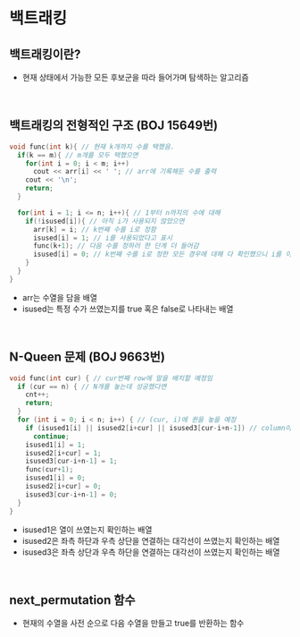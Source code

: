 # 백트래킹

## 백트래킹이란?
- 현재 상태에서 가능한 모든 후보군을 따라 들어가며 탐색하는 알고리즘

<br/>

## 백트래킹의 전형적인 구조 (BOJ 15649번)
```c++
void func(int k){ // 현재 k개까지 수를 택했음.
  if(k == m){ // m개를 모두 택했으면
    for(int i = 0; i < m; i++)
      cout << arr[i] << ' '; // arr에 기록해둔 수를 출력
    cout << '\n';
    return;
  }

  for(int i = 1; i <= n; i++){ // 1부터 n까지의 수에 대해
    if(!isused[i]){ // 아직 i가 사용되지 않았으면
      arr[k] = i; // k번째 수를 i로 정함
      isused[i] = 1; // i를 사용되었다고 표시
      func(k+1); // 다음 수를 정하러 한 단계 더 들어감
      isused[i] = 0; // k번째 수를 i로 정한 모든 경우에 대해 다 확인했으니 i를 이제 사용되지않았다고 명시함.
    }
  }
}
```
- arr는 수열을 담을 배열
- isused는 특정 수가 쓰였는지를 true 혹은 false로 나타내는 배열

<br/>

## N-Queen 문제 (BOJ 9663번)
```c++
void func(int cur) { // cur번째 row에 말을 배치할 예정임
  if (cur == n) { // N개를 놓는데 성공했다면
    cnt++;
    return;
  }
  for (int i = 0; i < n; i++) { // (cur, i)에 퀸을 놓을 예정
    if (isused1[i] || isused2[i+cur] || isused3[cur-i+n-1]) // column이나 대각선 중에 문제가 있다면
      continue;
    isused1[i] = 1;
    isused2[i+cur] = 1;
    isused3[cur-i+n-1] = 1;
    func(cur+1);
    isused1[i] = 0;
    isused2[i+cur] = 0;
    isused3[cur-i+n-1] = 0;
  }
}
```
- isused1은 열이 쓰였는지 확인하는 배열
- isused2은 좌측 하단과 우측 상단을 연결하는 대각선이 쓰였는지 확인하는 배열
- isused3은 좌측 상단과 우측 하단을 연결하는 대각선이 쓰였는지 확인하는 배열

<br/>

## next_permutation 함수
- 현재의 수열을 사전 순으로 다음 수열을 만들고 true를 반환하는 함수